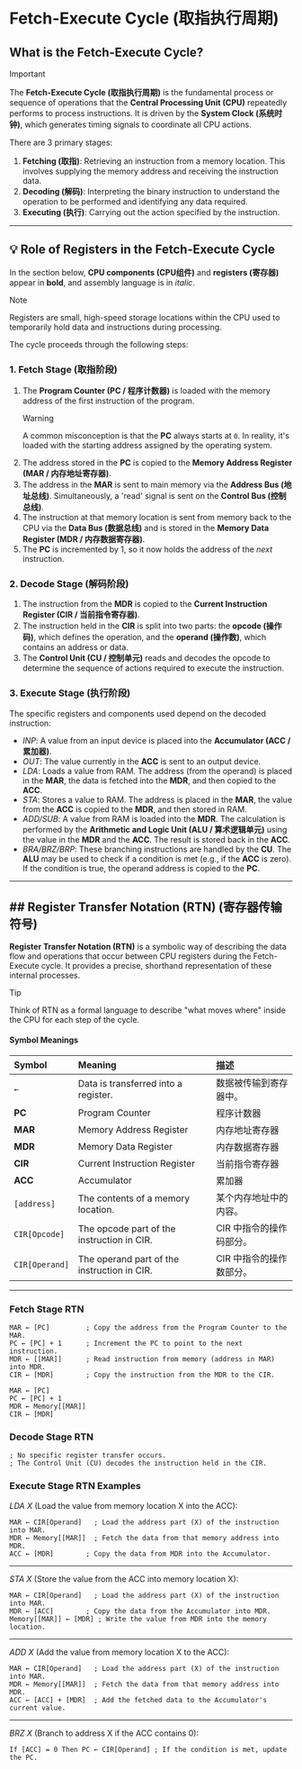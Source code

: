 # Fetch-Execute Cycle (取指执行周期)

## What is the Fetch-Execute Cycle?

> [!IMPORTANT]
> The **Fetch-Execute Cycle (取指执行周期)** is the fundamental process or sequence of operations that the **Central Processing Unit (CPU)** repeatedly performs to process instructions. It is driven by the **System Clock (系统时钟)**, which generates timing signals to coordinate all CPU actions.

There are 3 primary stages:
1.  **Fetching (取指)**: Retrieving an instruction from a memory location. This involves supplying the memory address and receiving the instruction data.
2.  **Decoding (解码)**: Interpreting the binary instruction to understand the operation to be performed and identifying any data required.
3.  **Executing (执行)**: Carrying out the action specified by the instruction.

---

## 💡 Role of Registers in the Fetch-Execute Cycle

In the section below, **CPU components (CPU组件)** and **registers (寄存器)** appear in **bold**, and assembly language is in _italic_.

> [!NOTE]
> Registers are small, high-speed storage locations within the CPU used to temporarily hold data and instructions during processing.

The cycle proceeds through the following steps:

### 1. Fetch Stage (取指阶段)
1.  The **Program Counter (PC / 程序计数器)** is loaded with the memory address of the first instruction of the program.
    > [!WARNING]
    > A common misconception is that the **PC** always starts at `0`. In reality, it's loaded with the starting address assigned by the operating system.
2.  The address stored in the **PC** is copied to the **Memory Address Register (MAR / 内存地址寄存器)**.
3.  The address in the **MAR** is sent to main memory via the **Address Bus (地址总线)**. Simultaneously, a 'read' signal is sent on the **Control Bus (控制总线)**.
4.  The instruction at that memory location is sent from memory back to the CPU via the **Data Bus (数据总线)** and is stored in the **Memory Data Register (MDR / 内存数据寄存器)**.
5.  The **PC** is incremented by 1, so it now holds the address of the _next_ instruction.

### 2. Decode Stage (解码阶段)
1.  The instruction from the **MDR** is copied to the **Current Instruction Register (CIR / 当前指令寄存器)**.
2.  The instruction held in the **CIR** is split into two parts: the **opcode (操作码)**, which defines the operation, and the **operand (操作数)**, which contains an address or data.
3.  The **Control Unit (CU / 控制单元)** reads and decodes the opcode to determine the sequence of actions required to execute the instruction.

### 3. Execute Stage (执行阶段)
The specific registers and components used depend on the decoded instruction:
-   _INP_: A value from an input device is placed into the **Accumulator (ACC / 累加器)**.
-   _OUT_: The value currently in the **ACC** is sent to an output device.
-   _LDA_: Loads a value from RAM. The address (from the operand) is placed in the **MAR**, the data is fetched into the **MDR**, and then copied to the **ACC**.
-   _STA_: Stores a value to RAM. The address is placed in the **MAR**, the value from the **ACC** is copied to the **MDR**, and then stored in RAM.
-   _ADD/SUB_: A value from RAM is loaded into the **MDR**. The calculation is performed by the **Arithmetic and Logic Unit (ALU / 算术逻辑单元)** using the value in the **MDR** and the **ACC**. The result is stored back in the **ACC**.
-   _BRA/BRZ/BRP_: These branching instructions are handled by the **CU**. The **ALU** may be used to check if a condition is met (e.g., if the **ACC** is zero). If the condition is true, the operand address is copied to the **PC**.

---

## ## Register Transfer Notation (RTN) (寄存器传输符号)

**Register Transfer Notation (RTN)** is a symbolic way of describing the data flow and operations that occur between CPU registers during the Fetch-Execute cycle. It provides a precise, shorthand representation of these internal processes.

> [!TIP]
> Think of RTN as a formal language to describe "what moves where" inside the CPU for each step of the cycle.

#### Symbol Meanings

| Symbol | Meaning | 描述 |
| :--- | :--- | :--- |
| `←` | Data is transferred into a register. | 数据被传输到寄存器中。 |
| **PC** | Program Counter | 程序计数器 |
| **MAR** | Memory Address Register | 内存地址寄存器 |
| **MDR** | Memory Data Register | 内存数据寄存器 |
| **CIR** | Current Instruction Register | 当前指令寄存器 |
| **ACC** | Accumulator | 累加器 |
| `[address]` | The contents of a memory location. | 某个内存地址中的内容。 |
| `CIR[Opcode]` | The opcode part of the instruction in CIR. | CIR 中指令的操作码部分。 |
| `CIR[Operand]`| The operand part of the instruction in CIR. | CIR 中指令的操作数部分。 |

---

### Fetch Stage RTN

```
MAR ← [PC]         ; Copy the address from the Program Counter to the MAR.
PC ← [PC] + 1      ; Increment the PC to point to the next instruction.
MDR ← [[MAR]]      ; Read instruction from memory (address in MAR) into MDR.
CIR ← [MDR]        ; Copy the instruction from the MDR to the CIR.
```
<!-- Note: The double square brackets [[MAR]] are sometimes used to emphasize dereferencing a memory address, meaning "the contents of the memory location pointed to by the contents of MAR". Simpler notation [MAR] is also acceptable if context is clear. The provided notes used RAM[MAR], which is also clear. For consistency with formal notation, [[MAR]] or [MAR] is often preferred. I will stick to the format from the original notes for clarity. -->
```
MAR ← [PC]
PC ← [PC] + 1
MDR ← Memory[[MAR]]
CIR ← [MDR]
```

### Decode Stage RTN

```
; No specific register transfer occurs.
; The Control Unit (CU) decodes the instruction held in the CIR.
```

### Execute Stage RTN Examples

_LDA X_ (Load the value from memory location X into the ACC):
```
MAR ← CIR[Operand]   ; Load the address part (X) of the instruction into MAR.
MDR ← Memory[[MAR]]  ; Fetch the data from that memory address into MDR.
ACC ← [MDR]        ; Copy the data from MDR into the Accumulator.
```

---

_STA X_ (Store the value from the ACC into memory location X):
```
MAR ← CIR[Operand]   ; Load the address part (X) of the instruction into MAR.
MDR ← [ACC]        ; Copy the data from the Accumulator into MDR.
Memory[[MAR]] ← [MDR] ; Write the value from MDR into the memory location.
```

---

_ADD X_ (Add the value from memory location X to the ACC):
```
MAR ← CIR[Operand]   ; Load the address part (X) of the instruction into MAR.
MDR ← Memory[[MAR]]  ; Fetch the data from that memory address into MDR.
ACC ← [ACC] + [MDR]  ; Add the fetched data to the Accumulator's current value.
```

---

_BRZ X_ (Branch to address X if the ACC contains 0):
```
If [ACC] = 0 Then PC ← CIR[Operand] ; If the condition is met, update the PC.
```
